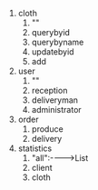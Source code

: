 1. cloth
    1. ""
    2. querybyid
    3. querybyname
    4. updatebyid
    5. add
2. user
    1. ""
    2. reception
    3. deliveryman
    4. administrator
3. order
    1. produce
    2. delivery
4. statistics
    1. "all":---->List<Order>
    2. client
    3. cloth

